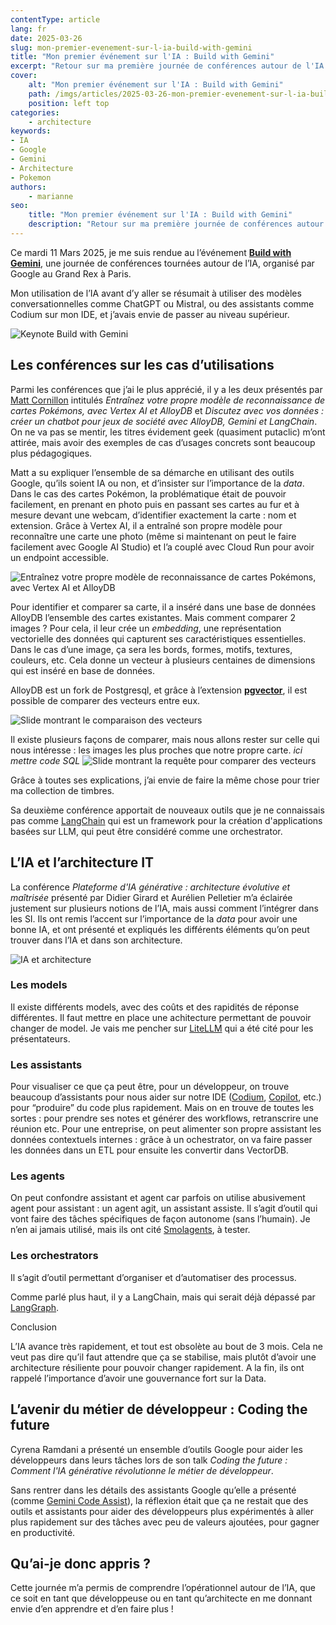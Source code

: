 ```yaml
---
contentType: article
lang: fr
date: 2025-03-26
slug: mon-premier-evenement-sur-l-ia-build-with-gemini
title: "Mon premier événement sur l'IA : Build with Gemini"
excerpt: "Retour sur ma première journée de conférences autour de l'IA au Grand Rex à Paris"
cover:
    alt: "Mon premier événement sur l'IA : Build with Gemini"
    path: /imgs/articles/2025-03-26-mon-premier-evenement-sur-l-ia-build-with-gemini/cover.jpg
    position: left top
categories:
    - architecture
keywords:
- IA
- Google
- Gemini
- Architecture
- Pokemon
authors:
    - marianne
seo:
    title: "Mon premier événement sur l'IA : Build with Gemini"
    description: "Retour sur ma première journée de conférences autour de l'IA au Grand Rex à Paris"
---
```

Ce mardi 11 Mars 2025, je me suis rendue au l’événement [**Build with Gemini**](https://cloudonair.withgoogle.com/events/build-with-gemini?utm_source=sales_contacts&utm_medium=email&utm_campaign=FY25-Q1-emea-EME27592-physicalevent-er-developers-summit-fr&utm_content=victoria&utm_term=-), une journée de conférences tournées autour de l’IA, organisé par Google au Grand Rex à Paris.

Mon utilisation de l’IA avant d’y aller se résumait à utiliser des modèles conversationnelles comme ChatGPT ou Mistral, ou des assistants comme Codium sur mon IDE, et j’avais envie de passer au niveau supérieur.

![Keynote Build with Gemini]({BASE_URL}/imgs/articles/2025-03-26-mon-premier-evenement-sur-l-ia-build-with-gemini/keynote.jpg?width=500)

## Les conférences sur les cas d’utilisations

Parmi les conférences que j’ai le plus apprécié, il y a les deux présentés par [Matt Cornillon](https://github.com/Matthieu68857) intitulés  *Entraînez votre propre modèle de reconnaissance de cartes Pokémons, avec Vertex AI et AlloyDB* et *Discutez avec vos données : créer un chatbot pour jeux de société avec AlloyDB, Gemini et LangChain*. On ne va pas se mentir, les titres évidement geek (quasiment putaclic) m’ont attirée, mais avoir des exemples de cas d’usages concrets sont beaucoup plus pédagogiques.

Matt a su expliquer l’ensemble de sa démarche en utilisant des outils Google, qu’ils soient IA ou non, et d’insister sur l’importance de la *data*.
Dans le cas des cartes Pokémon, la problématique était de pouvoir facilement, en prenant en photo puis en passant ses cartes au fur et à mesure devant une webcam, d’identifier exactement la carte : nom et extension. Grâce à Vertex AI, il a entraîné son propre modèle pour reconnaître une carte une photo (même si maintenant on peut le faire facilement avec Google AI Studio) et l’a couplé avec Cloud Run pour avoir un endpoint accessible.

![Entraînez votre propre modèle de reconnaissance de cartes Pokémons, avec Vertex AI et AlloyDB]({BASE_URL}/imgs/articles/2025-03-26-mon-premier-evenement-sur-l-ia-build-with-gemini/pokemon.jpg?width=500)

Pour identifier et comparer sa carte, il a inséré dans une base de données AlloyDB l’ensemble des cartes existantes. Mais comment comparer 2 images ? Pour cela, il leur crée un *embedding*, une représentation vectorielle des données qui capturent ses caractéristiques essentielles. Dans le cas d’une image, ça sera les bords, formes, motifs, textures, couleurs, etc. Cela donne un vecteur à plusieurs centaines de dimensions qui est inséré en base de données.

AlloyDB est un fork de Postgresql, et grâce à l’extension [**pgvector**](https://www.postgresql.org/about/news/pgvector-070-released-2852/), il est possible de comparer des vecteurs entre eux.

![Slide montrant le comparaison des vecteurs]({BASE_URL}/imgs/articles/2025-03-26-mon-premier-evenement-sur-l-ia-build-with-gemini/vector_slides.jpg?width=500)

Il existe plusieurs façons de comparer, mais nous allons rester sur celle qui nous intéresse : les images les plus proches que notre propre carte.
*ici mettre code SQL*
![Slide montrant la requête pour comparer des vecteurs]({BASE_URL}/imgs/articles/2025-03-26-mon-premier-evenement-sur-l-ia-build-with-gemini/vector_sql.jpg?width=500)


Grâce à toutes ses explications, j’ai envie de faire la même chose pour trier ma collection de timbres.

Sa deuxième conférence apportait de nouveaux outils que je ne connaissais pas comme [LangChain](https://github.com/langchain-ai/langchain) qui est un framework pour la création d'applications basées sur LLM, qui peut être considéré comme une orchestrator.

## L’IA et l’architecture IT

La conférence *Plateforme d'IA générative : architecture évolutive et maîtrisée* présenté par Didier Girard et Aurélien Pelletier m’a éclairée justement sur plusieurs notions de l’IA, mais aussi comment l’intégrer dans les SI.
Ils ont remis l’accent sur l’importance de la *data* pour avoir une bonne IA, et ont présenté et expliqués les différents éléments qu’on peut trouver dans l’IA et dans son architecture.

![IA et architecture]({BASE_URL}/imgs/articles/2025-03-26-mon-premier-evenement-sur-l-ia-build-with-gemini/archi.jpg?width=500)

### Les models

Il existe différents models, avec des coûts et des rapidités de réponse différentes. Il faut mettre en place une achitecture permettant de pouvoir changer de model. Je vais me pencher sur [LiteLLM](https://www.litellm.ai/) qui a été cité pour les présentateurs.

### Les assistants

Pour visualiser ce que ça peut être, pour un développeur, on trouve beaucoup d’assistants pour nous aider sur notre IDE ([Codium](https://codeium.com/), [Copilot](https://github.com/features/copilot), etc.) pour “produire” du code plus rapidement. Mais on en trouve de toutes les sortes : pour prendre ses notes et générer des workflows, retranscrire une réunion etc.
Pour une entreprise, on peut alimenter son propre assistant les données contextuels internes : grâce à un ochestrator, on va faire passer les données dans un ETL pour ensuite les convertir dans VectorDB.

### Les agents

On peut confondre assistant et agent car parfois on utilise abusivement agent pour assistant : un agent agit, un assistant assiste. Il s’agit d’outil qui vont faire des tâches spécifiques de façon autonome (sans l’humain). Je n’en ai jamais utilisé, mais ils ont cité [Smolagents](https://github.com/huggingface/smolagents), à tester.

### Les orchestrators

Il s’agit d’outil permettant d’organiser et d’automatiser des processus.

Comme parlé plus haut, il y a LangChain, mais qui serait déjà dépassé par [LangGraph](https://www.langchain.com/langgraph).

<div class="admonition tip" markdown="1"><p class="admonition-title">Conclusion</p>
L’IA avance très rapidement, et tout est obsolète au bout de 3 mois. Cela ne veut pas dire qu’il faut attendre que ça se stabilise, mais plutôt d’avoir une architecture résiliente pour pouvoir changer rapidement. A la fin, ils ont rappelé l’importance d’avoir une gouvernance fort sur la Data.

</div>

## L’avenir du métier de développeur : Coding the future

Cyrena Ramdani a présenté un ensemble d’outils Google pour aider les développeurs dans leurs tâches lors de son talk *Coding the future : Comment l'IA générative révolutionne le métier de développeur*.

Sans rentrer dans les détails des assistants Google qu’elle a présenté (comme [Gemini Code Assist](https://codeassist.google/products/business?hl=fr)), la réflexion était que ça ne restait que des outils et assistants pour aider des développeurs plus expérimentés à aller plus rapidement sur des tâches avec peu de valeurs ajoutées, pour gagner en productivité.

## Qu’ai-je donc appris ?

Cette journée m’a permis de comprendre l’opérationnel autour de l’IA, que ce soit en tant que développeuse ou en tant qu’architecte en me donnant envie d’en apprendre et d’en faire plus !
